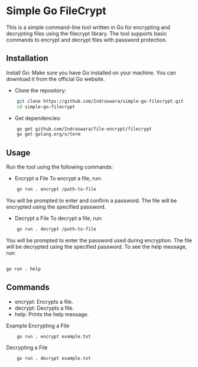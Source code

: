 # Simple Go FileCrypt

This is a simple command-line tool written in Go for encrypting and decrypting files using the filecrypt library. The tool supports basic commands to encrypt and decrypt files with password protection.
## Installation
Install Go: Make sure you have Go installed on your machine. You can download it from the official Go website.
- Clone the repository:
```sh
    git clone https://github.com/Indraswara/simple-go-filecrypt.git
    cd simple-go-filecrypt
```
- Get dependencies:
```sh
    go get github.com/Indraswara/file-encrypt/filecrypt
    go get golang.org/x/term
```
## Usage

Run the tool using the following commands:
- Encrypt a File To encrypt a file, run:
```sh
    go run . encrypt /path-to-file
```
You will be prompted to enter and confirm a password. The file will be encrypted using the specified password.
- Decrypt a File To decrypt a file, run:

``` sh
    go run . decrypt /path-to-file
```

You will be prompted to enter the password used during encryption. The file will be decrypted using the specified password.
To see the help message, run:

```sh

go run . help
```
## Commands
- encrypt: Encrypts a file.
- decrypt: Decrypts a file.
- help: Prints the help message.

Example
Encrypting a File

```sh
    go run . encrypt example.txt
```

Decrypting a File

```sh
    go run . decrypt example.txt
```
